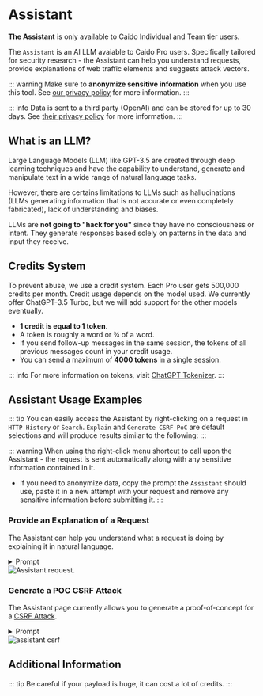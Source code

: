 # Assistant

<ProContainer>
<b>The Assistant</b> is only available to Caido Individual and Team tier users.
</ProContainer>

The `Assistant` is an AI LLM avaiable to Caido Pro users. Specifically tailored for security research - the Assistant can help you understand requests, provide explanations of web traffic elements and suggests attack vectors.

::: warning
Make sure to **anonymize sensitive information** when you use this tool. See [our privacy policy](https://caido.io/privacy) for more information.
:::

::: info
Data is sent to a third party (OpenAI) and can be stored for up to 30 days. See [their privacy policy](https://openai.com/policies/privacy-policy) for more information.
:::

## What is an LLM?

Large Language Models (LLM) like GPT-3.5 are created through deep learning techniques and have the capability to understand, generate and manipulate text in a wide range of natural language tasks.

However, there are certains limitations to LLMs such as hallucinations (LLMs generating information that is not accurate or even completely fabricated), lack of understanding and biases.

LLMs are **not going to "hack for you"** since they have no consciousness or intent. They generate responses based solely on patterns in the data and input they receive.

## Credits System

To prevent abuse, we use a credit system. Each Pro user gets 500,000 credits per month.
Credit usage depends on the model used. We currently offer ChatGPT-3.5 Turbo, but we will add support for the other models eventually.

- **1 credit is equal to 1 token**.
- A token is roughly a word or ¾ of a word.
- If you send follow-up messages in the same session, the tokens of all previous messages count in your credit usage.
- You can send a maximum of **4000 tokens** in a single session.

::: info
For more information on tokens, visit [ChatGPT Tokenizer](https://platform.openai.com/tokenizer).
:::

## Assistant Usage Examples

::: tip
You can easily access the Assistant by right-clicking on a request in `HTTP History` or `Search`. `Explain` and `Generate CSRF PoC` are default selections and will produce results similar to the following:
:::

::: warning
When using the right-click menu shortcut to call upon the Assistant - the request is sent automatically along with any sensitive information contained in it.

- If you need to anonymize data, copy the prompt the `Assistant` should use, paste it in a new attempt with your request and remove any sensitive information before submitting it.
:::

### Provide an Explanation of a Request

The Assistant can help you understand what a request is doing by explaining it in natural language.

<details>
<summary>Prompt</summary>

```
Explain the operation being performed by the endpoint in this request:
[PASTE REQUEST HERE]
```

</details>

<img alt="Assistant request." src="/_images/assistant_explain_req.png" center/>

### Generate a POC CSRF Attack

The Assistant page currently allows you to generate a proof-of-concept for a [CSRF Attack](https://owasp.org/www-community/attacks/csrf).

<details>
<summary>Prompt</summary>

```
Create a CSRF PoC in HTML that will automatically submit the form for the following request:
[PASTE REQUEST HERE]
```

</details>

<img  alt="assistant csrf" src="/_images/assistant_poc_csrf.png" center/>

## Additional Information

::: tip
Be careful if your payload is huge, it can cost a lot of credits.
:::
